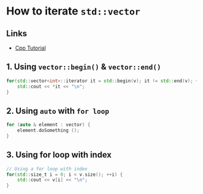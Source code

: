 # How to iterate `std::vector`

## Links

- [Cpp Tutorial](https://riptutorial.com/cplusplus/example/1678/iterating-over-std--vector)

## 1. Using `vector::begin()` & `vector::end()`
```cpp
for(std::vector<int>::iterator it = std::begin(v); it != std::end(v); ++it) {
    std::cout << *it << "\n";
}
```

## 2. Using `auto` with `for loop`

```cpp
for (auto & element : vector) {
    element.doSomething ();
}
```

## 3. Using for loop with index

```cpp
// Using a for loop with index
for(std::size_t i = 0; i < v.size(); ++i) {
    std::cout << v[i] << "\n";
}
```

